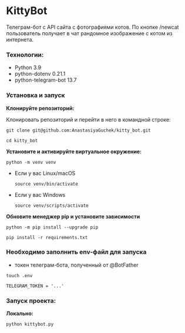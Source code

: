# KittyBot

Телеграм-бот c API сайта с фотографиями котов. По кнопке /newcat пользователь получает в чат рандомное изображение с котом из интернета.


### Технологии:
- Python 3.9
- python-dotenv 0.21.1
- python-telegram-bot 13.7

### Установка и запуск

**Клонируйте репозиторий:**

Клонировать репозиторий и перейти в него в командной строке:

```
git clone git@github.com:AnastasiyaGuchek/kitty_bot.git
```

```
cd kitty_bot
```

**Установите и активируйте виртуальное окружение:**

```
python -m venv venv
```

* Если у вас Linux/macOS

    ```
    source venv/bin/activate
    ```

* Если у вас Windows

    ```
    source venv/scripts/activate
    ```

**Обновите менеджер pip и установите зависимости**

```
python -m pip install --upgrade pip
```

```
pip install -r requirements.txt
```

### Необходимо заполнить env-файл для запуска

- токен телеграм-бота, полученный от @BotFather

```
touch .env
```

```
TELEGRAM_TOKEN = '...'
```

### Запуск проекта:

**Локально:**
```
python kittybot.py
```
